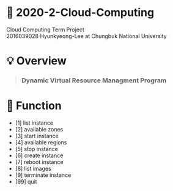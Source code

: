 # :seedling: 2020-2-Cloud-Computing
Cloud Computing Term Project      
2016039028 Hyunkyeong-Lee at Chungbuk National University

# :bulb: Overview
> ### Dynamic Virtual Resource Managment Program

# :bell: Function
* [1] list instance              
* [2] available zones                  
* [3] start instance
* [4] available regions
* [5] stop instance
* [6] create instance
* [7] reboot instance
* [8] list images
* [9] terminate instance
* [99] quit
